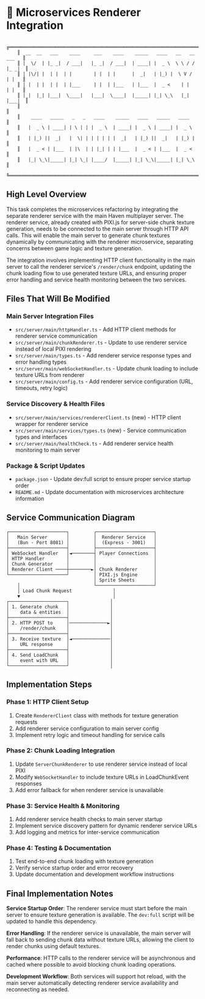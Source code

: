 # 🔗 Microservices Renderer Integration
```
    ╔═══════════════════════════════════════════════════════════════════════╗
    ║  __  __   ___    ____     ___    ____    _____   ____   __   __  ___   ║
    ║ |  \/  | |_ _|  / ___|   |_ _|  / ___|  | ____| |  _ \  \ \ / / |_ _|  ║
    ║ | |\/| |  | |  | |        | |  | |      |  _|   | |_) |  \ V /   | |   ║
    ║ | |  | |  | |  | |___     | |  | |___   | |___  |  _ <    | |    | |   ║
    ║ |_|  |_| |___|  \____|   |___|  \____|  |_____| |_| \_\   |_|   |___|  ║
    ║                                                                       ║
    ║    ____   _____   _   _   ____    _____   ____   _____   ____         ║
    ║   |  _ \ | ____| | \ | | |  _ \  | ____| |  _ \ | ____| |  _ \        ║
    ║   | |_) ||  _|   |  \| | | | | | |  _|   | |_) ||  _|   | |_) |       ║
    ║   |  _ < | |___  | |\  | | |_| | | |___  |  _ < | |___  |  _ <        ║
    ║   |_| \_\|_____| |_| \_| |____/  |_____| |_| \_\|_____| |_| \_\       ║
    ╚═══════════════════════════════════════════════════════════════════════╝
```

## High Level Overview

This task completes the microservices refactoring by integrating the separate renderer service with the main Haven multiplayer server. The renderer service, already created with PIXI.js for server-side chunk texture generation, needs to be connected to the main server through HTTP API calls. This will enable the main server to generate chunk textures dynamically by communicating with the renderer microservice, separating concerns between game logic and texture generation.

The integration involves implementing HTTP client functionality in the main server to call the renderer service's `/render/chunk` endpoint, updating the chunk loading flow to use generated texture URLs, and ensuring proper error handling and service health monitoring between the two services.

## Files That Will Be Modified

### Main Server Integration Files
- `src/server/main/httpHandler.ts` - Add HTTP client methods for renderer service communication
- `src/server/main/chunkRenderer.ts` - Update to use renderer service instead of local PIXI rendering
- `src/server/main/types.ts` - Add renderer service response types and error handling types
- `src/server/main/webSocketHandler.ts` - Update chunk loading to include texture URLs from renderer
- `src/server/main/config.ts` - Add renderer service configuration (URL, timeouts, retry logic)

### Service Discovery & Health Files
- `src/server/main/services/rendererClient.ts` (new) - HTTP client wrapper for renderer service
- `src/server/main/services/types.ts` (new) - Service communication types and interfaces
- `src/server/main/healthCheck.ts` - Add renderer service health monitoring to main server

### Package & Script Updates
- `package.json` - Update dev:full script to ensure proper service startup order
- `README.md` - Update documentation with microservices architecture information

## Service Communication Diagram

```
┌─────────────────────┐         ┌─────────────────────┐
│   Main Server       │         │  Renderer Service   │
│   (Bun - Port 8081) │         │  (Express - 3001)   │
├─────────────────────┤         ├─────────────────────┤
│ WebSocket Handler   │◄────────┤ Player Connections  │
│ HTTP Handler        │         │                     │
│ Chunk Generator     │         │                     │
│ Renderer Client ────┼────────►│ Chunk Renderer      │
└─────────────────────┘         │ PIXI.js Engine      │
                                │ Sprite Sheets       │
    │                           └─────────────────────┘
    │ Load Chunk Request               │
    ▼                                  │
┌─────────────────────┐               │
│ 1. Generate chunk   │               │
│    data & entities  │               │
├─────────────────────┤               │
│ 2. HTTP POST to     │──────────────►│
│    /render/chunk    │               │
├─────────────────────┤               │
│ 3. Receive texture  │◄──────────────│
│    URL response     │               │
├─────────────────────┤               │
│ 4. Send LoadChunk   │               │
│    event with URL   │               │
└─────────────────────┘               │
```

## Implementation Steps

### Phase 1: HTTP Client Setup
1. Create `RendererClient` class with methods for texture generation requests
2. Add renderer service configuration to main server config
3. Implement retry logic and timeout handling for service calls

### Phase 2: Chunk Loading Integration  
1. Update `ServerChunkRenderer` to use renderer service instead of local PIXI
2. Modify `WebSocketHandler` to include texture URLs in LoadChunkEvent responses
3. Add error fallback for when renderer service is unavailable

### Phase 3: Service Health & Monitoring
1. Add renderer service health checks to main server startup
2. Implement service discovery pattern for dynamic renderer service URLs
3. Add logging and metrics for inter-service communication

### Phase 4: Testing & Documentation
1. Test end-to-end chunk loading with texture generation
2. Verify service startup order and error recovery
3. Update documentation and development workflow instructions

## Final Implementation Notes

**Service Startup Order**: The renderer service must start before the main server to ensure texture generation is available. The `dev:full` script will be updated to handle this dependency.

**Error Handling**: If the renderer service is unavailable, the main server will fall back to sending chunk data without texture URLs, allowing the client to render chunks using default textures.

**Performance**: HTTP calls to the renderer service will be asynchronous and cached where possible to avoid blocking chunk loading operations.

**Development Workflow**: Both services will support hot reload, with the main server automatically detecting renderer service availability and reconnecting as needed.
